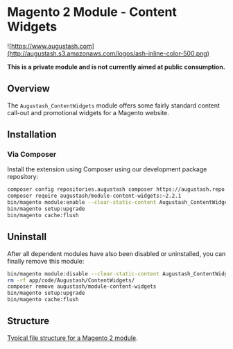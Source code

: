 # Magento 2 Module - Content Widgets

![https://www.augustash.com](http://augustash.s3.amazonaws.com/logos/ash-inline-color-500.png)

**This is a private module and is not currently aimed at public consumption.**

## Overview

The `Augustash_ContentWidgets` module offers some fairly standard content call-out and promotional widgets for a Magento website.

## Installation

### Via Composer

Install the extension using Composer using our development package repository:

```bash
composer config repositories.augustash composer https://augustash.repo.repman.io
composer require augustash/module-content-widgets:~2.2.1
bin/magento module:enable --clear-static-content Augustash_ContentWidgets
bin/magento setup:upgrade
bin/magento cache:flush
```

## Uninstall

After all dependent modules have also been disabled or uninstalled, you can finally remove this module:

```bash
bin/magento module:disable --clear-static-content Augustash_ContentWidgets
rm -rf app/code/Augustash/ContentWidgets/
composer remove augustash/module-content-widgets
bin/magento setup:upgrade
bin/magento cache:flush
```

## Structure

[Typical file structure for a Magento 2 module](http://devdocs.magento.com/guides/v2.4/extension-dev-guide/build/module-file-structure.html).

